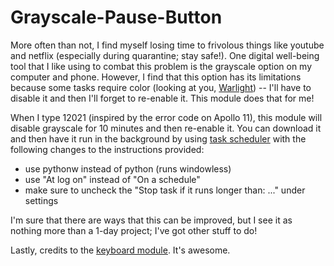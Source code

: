 # Grayscale-Pause-Button
More often than not, I find myself losing time to frivolous things like youtube and netflix (especially during quarantine; stay safe!). One digital well-being tool that I like using to combat this problem is the grayscale option on my computer and phone. However, I find that this option has its limitations because some tasks require color (looking at you, [Warlight](https://www.warzone.com/)) -- I'll have to disable it and then I'll forget to re-enable it. This module does that for me!

When I type 12021 (inspired by the error code on Apollo 11), this module will disable grayscale for 10 minutes and then re-enable it. You can download it and then have it run in the background by using [task scheduler](https://www.youtube.com/watch?v=n2Cr_YRQk7o&ab_channel=CedricYarish) with the following changes to the instructions provided:
- use pythonw instead of python (runs windowless)
- use "At log on" instead of "On a schedule"
- make sure to uncheck the "Stop task if it runs longer than: ..." under settings

I'm sure that there are ways that this can be improved, but I see it as nothing more than a 1-day project; I've got other stuff to do!

Lastly, credits to the [keyboard module](https://github.com/boppreh/keyboard). It's awesome.
